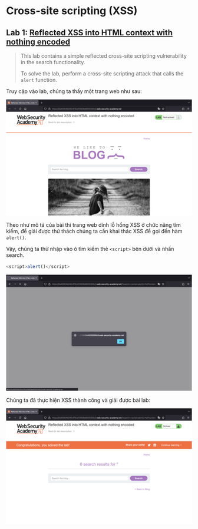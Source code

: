 # Cross-site scripting (XSS)

## Lab 1: [Reflected XSS into HTML context with nothing encoded](https://portswigger.net/web-security/cross-site-scripting/reflected/lab-html-context-nothing-encoded)

> This lab contains a simple reflected cross-site scripting vulnerability in the search functionality.
>
> To solve the lab, perform a cross-site scripting attack that calls the `alert` function.

Truy cập vào lab, chúng ta thấy một trang web như sau:

![image](images/lab-1/lab-1.png)

Theo như mô tả của bài thì trang web dính lỗ hổng XSS ở chức năng tìm kiếm, để giải được thử thách chúng ta cần khai thác XSS để gọi đến hàm `alert()`.

Vậy, chúng ta thử nhập vào ô tìm kiếm thẻ `<script>` bên dưới và nhấn search.

```js
<script>alert()</script>
```

![image](images/lab-1/lab-1-1.png)

Chúng ta đã thực hiện XSS thành công và giải được bài lab:

![image](images/lab-1/lab-1-2.png)
